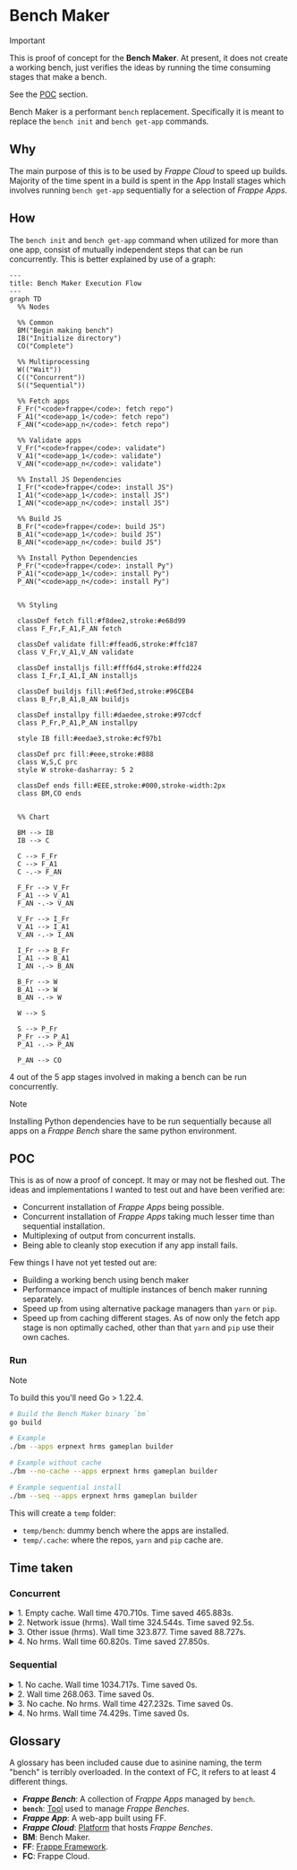 # Bench Maker

> [!IMPORTANT]
>
> This is proof of concept for the **Bench Maker**. At present, it does not
> create a working bench, just verifies the ideas by running the time consuming
> stages that make a bench.
>
> See the [POC](#poc) section.

Bench Maker is a performant `bench` replacement. Specifically it is meant to replace the `bench init` and `bench get-app` commands.

## Why

The main purpose of this is to be used by _Frappe Cloud_ to speed up builds.
Majority of the time spent in a build is spent in the App Install stages which
involves running `bench get-app` sequentially for a selection of _Frappe Apps_.

## How

The `bench init` and `bench get-app` command when utilized for more than one app, consist of mutually independent steps that can be run concurrently. This is better explained by use of a graph:

```mermaid
---
title: Bench Maker Execution Flow
---
graph TD
  %% Nodes

  %% Common
  BM("Begin making bench")
  IB("Initialize directory")
  CO("Complete")

  %% Multiprocessing
  W(("Wait"))
  C(("Concurrent"))
  S(("Sequential"))

  %% Fetch apps
  F_Fr("<code>frappe</code>: fetch repo")
  F_A1("<code>app_1</code>: fetch repo")
  F_AN("<code>app_n</code>: fetch repo")

  %% Validate apps
  V_Fr("<code>frappe</code>: validate")
  V_A1("<code>app_1</code>: validate")
  V_AN("<code>app_n</code>: validate")

  %% Install JS Dependencies
  I_Fr("<code>frappe</code>: install JS")
  I_A1("<code>app_1</code>: install JS")
  I_AN("<code>app_n</code>: install JS")

  %% Build JS
  B_Fr("<code>frappe</code>: build JS")
  B_A1("<code>app_1</code>: build JS")
  B_AN("<code>app_n</code>: build JS")

  %% Install Python Dependencies
  P_Fr("<code>frappe</code>: install Py")
  P_A1("<code>app_1</code>: install Py")
  P_AN("<code>app_n</code>: install Py")


  %% Styling

  classDef fetch fill:#f8dee2,stroke:#e68d99
  class F_Fr,F_A1,F_AN fetch

  classDef validate fill:#ffead6,stroke:#ffc187
  class V_Fr,V_A1,V_AN validate

  classDef installjs fill:#fff6d4,stroke:#ffd224
  class I_Fr,I_A1,I_AN installjs

  classDef buildjs fill:#e6f3ed,stroke:#96CEB4
  class B_Fr,B_A1,B_AN buildjs

  classDef installpy fill:#daedee,stroke:#97cdcf
  class P_Fr,P_A1,P_AN installpy

  style IB fill:#eedae3,stroke:#cf97b1

  classDef prc fill:#eee,stroke:#888
  class W,S,C prc
  style W stroke-dasharray: 5 2

  classDef ends fill:#EEE,stroke:#000,stroke-width:2px
  class BM,CO ends


  %% Chart

  BM --> IB
  IB --> C

  C --> F_Fr
  C --> F_A1
  C -.-> F_AN

  F_Fr --> V_Fr
  F_A1 --> V_A1
  F_AN -.-> V_AN

  V_Fr --> I_Fr
  V_A1 --> I_A1
  V_AN -.-> I_AN

  I_Fr --> B_Fr
  I_A1 --> B_A1
  I_AN -.-> B_AN

  B_Fr --> W
  B_A1 --> W
  B_AN -.-> W

  W --> S

  S --> P_Fr
  P_Fr --> P_A1
  P_A1 -.-> P_AN

  P_AN --> CO

```

4 out of the 5 app stages involved in making a bench can be run concurrently.

> [!NOTE]
>
> Installing Python dependencies have to be run sequentially because all apps on
> a _Frappe Bench_ share the same python environment.

## POC

This is as of now a proof of concept. It may or may not be fleshed out. The
ideas and implementations I wanted to test out and have been verified are:

- Concurrent installation of _Frappe Apps_ being possible.
- Concurrent installation of _Frappe Apps_ taking much lesser time than sequential installation.
- Multiplexing of output from concurrent installs.
- Being able to cleanly stop execution if any app install fails.

Few things I have not yet tested out are:

- Building a working bench using bench maker
- Performance impact of multiple instances of bench maker running separately.
- Speed up from using alternative package managers than `yarn` or `pip`.
- Speed up from caching different stages. As of now only the fetch app stage is
  non optimally cached, other than that `yarn` and `pip` use their own caches.

### Run

> [!NOTE]
>
> To build this you'll need Go > 1.22.4.

```bash
# Build the Bench Maker binary `bm`
go build

# Example
./bm --apps erpnext hrms gameplan builder

# Example without cache
./bm --no-cache --apps erpnext hrms gameplan builder

# Example sequential install
./bm --seq --apps erpnext hrms gameplan builder
```

This will create a `temp` folder:

- `temp/bench`: dummy bench where the apps are installed.
- `temp/.cache`: where the repos, `yarn` and `pip` cache are.

## Time taken

### Concurrent

<details>
<summary>1. Empty cache. Wall time 470.710s. Time saved 465.883s.</summary>

```shell
# bm --apps erpnext hrms drive builder

Time Breakdown:
| org/repo         |     clone |  validate |    ins js |     build |    ins py |     total |
|------------------|-----------|-----------|-----------|-----------|-----------|-----------|
| frappe/drive     |    9.284s |    0.000s |   37.399s |   12.317s |    2.777s |   61.777s |
| frappe/hrms      |   11.015s |    0.000s |  435.528s |    6.674s |    2.732s |  455.950s |
| frappe/erpnext   |   12.659s |    0.000s |    0.908s |    0.000s |    2.825s |   16.392s |
| frappe/frappe    |   13.112s |    0.000s |   71.343s |    0.922s |    4.424s |   89.802s |
| frappe/builder   |    1.660s |    0.000s |  299.026s |    7.252s |    2.705s |  310.644s |

Totals:
Bench init            :    2.028s
Concurrent app stages :  919.101s
Sequential app stages :   15.464s
---------------------------------
Total app             :  934.565s
Total app + bench     :  936.593s
---------------------------------
Total wall time       :  470.710s
Time saved            :  465.883s
```

</details>

<details>
<summary>2. Network issue (hrms). Wall time 324.544s. Time saved 92.5s.</summary>

```shell
# bm --apps erpnext hrms drive builder

Time Breakdown:
| org/repo         |     clone |  validate |    ins js |     build |    ins py |     total |
|------------------|-----------|-----------|-----------|-----------|-----------|-----------|
| frappe/builder   |    0.098s |    0.000s |   13.320s |    8.037s |    2.665s |   24.121s |
| frappe/drive     |    0.161s |    0.000s |   43.473s |   12.926s |    2.764s |   59.324s |
| frappe/hrms      |    0.405s |    0.000s |  300.492s |    6.574s |    2.661s |  310.131s |
| frappe/frappe    |    0.855s |    0.000s |   11.198s |    1.059s |    4.173s |   17.285s |
| frappe/erpnext   |    1.163s |    0.000s |    0.211s |    0.000s |    2.811s |    4.185s |

Totals:
Bench init            :    1.998s
Concurrent app stages :  399.970s
Sequential app stages :   15.075s
---------------------------------
Total app             :  415.045s
Total app + bench     :  417.044s
---------------------------------
Total wall time       :  324.544s
Time saved            :   92.500s
```

```shell
# When installing JS dependencies for frappe/hrms
info There appears to be trouble with your network connection. Retrying...
```

</details>

<details>
<summary>3. Other issue (hrms). Wall time 323.877. Time saved 88.727s.</summary>

```shell
# bm --apps erpnext hrms drive builder

Time Breakdown:
| org/repo         |     clone |  validate |    ins js |     build |    ins py |     total |
|------------------|-----------|-----------|-----------|-----------|-----------|-----------|
| frappe/drive     |    0.160s |    0.000s |   41.922s |   12.261s |    2.819s |   57.162s |
| frappe/hrms      |    0.462s |    0.000s |  299.386s |    6.682s |    2.682s |  309.212s |
| frappe/frappe    |    0.910s |    0.000s |    9.456s |    1.390s |    4.222s |   15.978s |
| frappe/erpnext   |    1.172s |    0.000s |    0.188s |    0.000s |    2.808s |    4.168s |
| frappe/builder   |    0.094s |    0.000s |   13.599s |    7.576s |    2.747s |   24.015s |

Totals:
Bench init            :    2.070s
Concurrent app stages :  395.257s
Sequential app stages :   15.277s
---------------------------------
Total app             :  410.535s
Total app + bench     :  412.604s
---------------------------------
Total wall time       :  323.877s
Time saved            :   88.727s
```

HRMS build stuck for ~5 minutes at the following line (line occurred previously in build too):

```bash
 warning Pattern ["wrap-ansi@^7.0.0"] is trying to unpack in the same destination "bm_poc/temp/bench/apps/hrms/frontend/temp/.cache/yarn/v6/npm-wrap-ansi-cjs-7.0.0-67e145cff510a6a6984bdf1152911d69d2eb9e43-integrity/node_modules/wrap-ansi-cjs" as pattern ["wrap-ansi-cjs@npm:wrap-ansi@^7.0.0"]. This could result in non-deterministic behavior, skipping.
```

</details>

<details>
<summary>4. No hrms. Wall time 60.820s. Time saved 27.850s.</summary>

```bash
# bm --apps erpnext drive builder

Time Breakdown:
| org/repo         |     clone |  validate |    ins js |     build |    ins py |     total |
|------------------|-----------|-----------|-----------|-----------|-----------|-----------|
| frappe/builder   |    0.079s |    0.000s |   10.129s |    7.852s |    2.712s |   20.772s |
| frappe/drive     |    0.133s |    0.000s |   33.102s |   13.059s |    2.790s |   49.084s |
| frappe/frappe    |    0.724s |    0.000s |    6.975s |    1.038s |    4.118s |   12.855s |
| frappe/erpnext   |    0.914s |    0.000s |    0.141s |    0.000s |    2.813s |    3.868s |

Totals:
Bench init            :    2.091s
Concurrent app stages :   74.145s
Sequential app stages :   12.434s
---------------------------------
Total app             :   86.579s
Total app + bench     :   88.671s
---------------------------------
Total wall time       :   60.820s
Time saved            :   27.850s
```

</details>

### Sequential

<details>

<summary>1. No cache. Wall time 1034.717s. Time saved 0s.</summary>

```bash
# bm --seq --apps erpnext hrms drive builder

Time Breakdown:
| org/repo         |     clone |  validate |    ins js |     build |    ins py |  complete |      stop |     total |
|------------------|-----------|-----------|-----------|-----------|-----------|-----------|-----------|-----------|
| frappe/frappe    |    4.957s |    0.000s |  222.984s |    0.796s |    4.241s |    0.000s |    0.000s |  232.977s |
| frappe/erpnext   |    5.888s |    0.000s |    0.497s |    0.000s |    2.842s |    0.000s |    0.000s |    9.228s |
| frappe/hrms      |    2.734s |    0.000s |  529.143s |    6.487s |    2.645s |    0.000s |    0.000s |  541.010s |
| frappe/drive     |    3.023s |    0.000s |   30.326s |   12.125s |    2.734s |    0.000s |    0.000s |   48.208s |
| frappe/builder   |    1.677s |    0.000s |  189.298s |    7.098s |    2.643s |    0.000s |    0.000s |  200.716s |

Totals:
Bench init            :    2.578s
Concurrent app stages : 1017.035s
Sequential app stages :   15.104s
---------------------------------
Total app             : 1032.139s
Total app + bench     : 1034.717s
---------------------------------
Total wall time       : 1034.717s
Time saved            :   -0.000s
```

</details>

<details>

<summary>2. Wall time 268.063. Time saved 0s.</summary>

```bash
# bm --seq --apps erpnext hrms drive builder

Time Breakdown:
| org/repo         |     clone |  validate |    ins js |     build |    ins py |     total |
|------------------|-----------|-----------|-----------|-----------|-----------|-----------|
| frappe/builder   |    0.034s |    0.000s |    6.850s |    7.150s |    2.722s |   16.756s |
| frappe/frappe    |    0.456s |    0.000s |    4.420s |    0.711s |    4.502s |   10.088s |
| frappe/erpnext   |    0.656s |    0.000s |    0.130s |    0.000s |    2.968s |    3.754s |
| frappe/hrms      |    0.233s |    0.000s |  177.555s |    6.661s |    2.733s |  187.181s |
| frappe/drive     |    0.085s |    0.000s |   33.169s |   12.223s |    2.753s |   48.231s |

Totals:
Bench init            :    2.052s
Concurrent app stages :  250.333s
Sequential app stages :   15.677s
---------------------------------
Total app             :  266.010s
Total app + bench     :  268.063s
---------------------------------
Total wall time       :  268.063s
Time saved            :   -0.000s
```

</details>

<details>
<summary>3. No cache. No hrms. Wall time 427.232s. Time saved 0s.</summary>

```bash
# bm --seq --apps erpnext drive builder

Time Breakdown:
| org/repo         |     clone |  validate |    ins js |     build |    ins py |     total |
|------------------|-----------|-----------|-----------|-----------|-----------|-----------|
| frappe/frappe    |    3.267s |    0.000s |  154.176s |    0.749s |    3.905s |  162.097s |
| frappe/erpnext   |    5.044s |    0.000s |    0.865s |    0.000s |    2.892s |    8.801s |
| frappe/drive     |    1.925s |    0.000s |   28.502s |   12.367s |    2.717s |   45.511s |
| frappe/builder   |    1.106s |    0.000s |  197.903s |    7.058s |    2.606s |  208.673s |

Totals:
Bench init            :    2.149s
Concurrent app stages :  412.963s
Sequential app stages :   12.120s
---------------------------------
Total app             :  425.083s
Total app + bench     :  427.232s
---------------------------------
Total wall time       :  427.232s
Time saved            :   -0.000s
```

</details>

<details>

<summary>4. No hrms. Wall time 74.429s. Time saved 0s.</summary>

```bash
# bm --seq --apps erpnext drive builder

Time Breakdown:
| org/repo         |     clone |  validate |    ins js |     build |    ins py |     total |
|------------------|-----------|-----------|-----------|-----------|-----------|-----------|
| frappe/frappe    |    0.429s |    0.000s |    4.262s |    0.713s |    4.229s |    9.633s |
| frappe/erpnext   |    0.588s |    0.000s |    0.130s |    0.000s |    2.855s |    3.573s |
| frappe/drive     |    0.077s |    0.000s |   28.715s |   12.033s |    2.789s |   43.615s |
| frappe/builder   |    0.038s |    0.000s |    5.756s |    7.132s |    2.696s |   15.622s |

Totals:
Bench init            :    1.985s
Concurrent app stages :   59.874s
Sequential app stages :   12.569s
---------------------------------
Total app             :   72.444s
Total app + bench     :   74.429s
---------------------------------
Total wall time       :   74.429s
Time saved            :   -0.000s
```

</details>

## Glossary

A glossary has been included cause due to asinine naming, the term "bench" is
terribly overloaded. In the context of FC, it refers to at least 4 different
things.

- **_Frappe Bench_**: A collection of _Frappe Apps_ managed by `bench`.
- **`bench`**: [Tool](https://github.com/frappe/bench) used to manage _Frappe Benches_.
- **_Frappe App_**: A web-app built using FF.
- **_Frappe Cloud_**: [Platform](https://frappecloud.com/) that hosts _Frappe Benches_.
- **BM**: Bench Maker.
- **FF**: [Frappe Framework](https://github.com/frappe/frappe).
- **FC**: Frappe Cloud.
